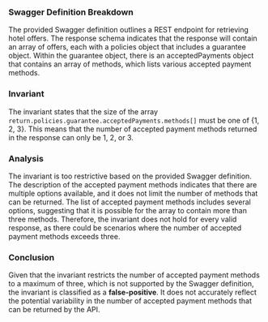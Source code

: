 ### Swagger Definition Breakdown
The provided Swagger definition outlines a REST endpoint for retrieving hotel offers. The response schema indicates that the response will contain an array of offers, each with a policies object that includes a guarantee object. Within the guarantee object, there is an acceptedPayments object that contains an array of methods, which lists various accepted payment methods.

### Invariant
The invariant states that the size of the array `return.policies.guarantee.acceptedPayments.methods[]` must be one of {1, 2, 3}. This means that the number of accepted payment methods returned in the response can only be 1, 2, or 3.

### Analysis
The invariant is too restrictive based on the provided Swagger definition. The description of the accepted payment methods indicates that there are multiple options available, and it does not limit the number of methods that can be returned. The list of accepted payment methods includes several options, suggesting that it is possible for the array to contain more than three methods. Therefore, the invariant does not hold for every valid response, as there could be scenarios where the number of accepted payment methods exceeds three.

### Conclusion
Given that the invariant restricts the number of accepted payment methods to a maximum of three, which is not supported by the Swagger definition, the invariant is classified as a **false-positive**. It does not accurately reflect the potential variability in the number of accepted payment methods that can be returned by the API.

